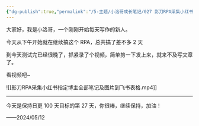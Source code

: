 ```yaml
---
{"dg-publish":true,"permalink":"/5-主题/小洛哥成长笔记/027 影刀RPA采集小红书指定博主全部笔记及图片到飞书表格/","tags":["小洛哥成长笔记"],"noteIcon":1,"created":"2024-05-12","updated":"2024-05-12"}
---
```



大家好，我是小洛哥，一个刚刚开始每天写作的新人。

今天从下午开始就在继续搞这个 RPA，总共搞了差不多 2 天

到今天测试完已经很晚了，抓紧录了个视频，简单剪一下发上来，就来不及写文章了。

看视频吧~

![[影刀RPA采集小红书指定博主全部笔记及图片到飞书表格.mp4]]

---

今天是保持日更 100 天目标的第 27 天，你很棒，继续保持，加油！

——2024/05/12